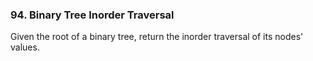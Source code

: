 ### 94. Binary Tree Inorder Traversal

Given the root of a binary tree, return the inorder traversal of its nodes' values.
